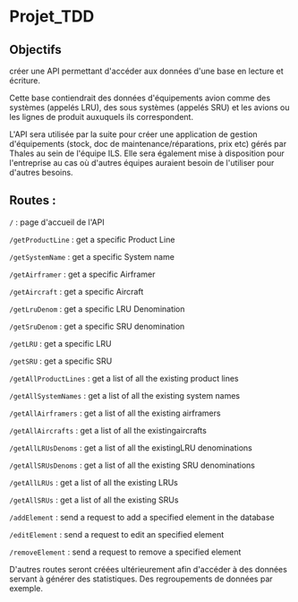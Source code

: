 # Projet_TDD

## Objectifs

créer une API permettant d'accéder aux données d'une base en lecture et écriture.

Cette base contiendrait des données d'équipements avion comme des systèmes (appelés LRU), des sous systèmes (appelés SRU) et les avions ou les lignes de produit auxuquels ils correspondent.

L'API sera utilisée par la suite pour créer une application de gestion d'équipements (stock, doc de maintenance/réparations, prix etc) gérés par Thales au sein de l'équipe ILS. Elle sera également mise à disposition pour l'entreprise au cas où d'autres équipes auraient besoin de l'utiliser pour d'autres besoins.

## Routes :

`/` : page d'accueil de l'API

`/getProductLine` : get a specific Product Line

`/getSystemName` : get a specific System name

`/getAirframer` : get a specific Airframer

`/getAircraft` : get a specific Aircraft

`/getLruDenom` : get a specific LRU Denomination

`/getSruDenom` : get a specific SRU denomination

`/getLRU` : get a specific LRU

`/getSRU` : get a specific SRU

`/getAllProductLines` : get a list of all the existing product lines

`/getAllSystemNames` : get a list of all the existing system names

`/getAllAirframers` : get a list of all the existing airframers

`/getAllAircrafts` : get a list of all the existingaircrafts

`/getAllLRUsDenoms` : get a list of all the existingLRU denominations

`/getAllSRUsDenoms` : get a list of all the existing SRU denominations

`/getAllLRUs` : get a list of all the existing LRUs

`/getAllSRUs` : get a list of all the existing SRUs

`/addElement` : send a request to add a specified element in the database

`/editElement` : send a request to edit an specified element

`/removeElement` : send a request to remove a specified element

D'autres routes seront créées ultérieurement afin d'accéder à des données servant à générer des statistiques. Des regroupements de données par exemple.
